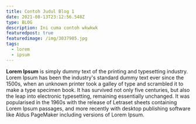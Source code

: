 ```yaml
---
title: Contoh Judul Blog 1
date: 2021-08-13T23:12:56.548Z
type: BLOG
description: Ini cuma contoh wkwkwk
featuredpost: true
featuredimage: /img/3037905.jpg
tags:
  - lorem
  - ipsum
---
```

**Lorem Ipsum** is simply dummy text of the printing and typesetting industry. Lorem Ipsum has been the industry's standard dummy text ever since the 1500s, when an unknown printer took a galley of type and scrambled it to make a type specimen book. It has survived not only five centuries, but also the leap into electronic typesetting, remaining essentially unchanged. It was popularised in the 1960s with the release of Letraset sheets containing Lorem Ipsum passages, and more recently with desktop publishing software like Aldus PageMaker including versions of Lorem Ipsum.
